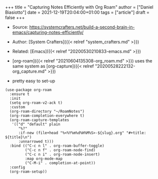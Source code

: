 +++
title = "Capturing Notes Efficiently with Org Roam"
author = ["Daniel Biasiotto"]
date = 2021-12-19T20:04:00+01:00
tags = ["article"]
draft = false
+++

-   Source: <https://systemcrafters.net/build-a-second-brain-in-emacs/capturing-notes-efficiently/>
-   Author: [System Crafters]({{< relref "system_crafters.md" >}})
-   Related: [Emacs]({{< relref "20200530210833-emacs.md" >}})

-   [org-roam]({{< relref "20210604135308-org_roam.md" >}}) uses the same system as [org-capture]({{< relref "20200528222132-org_capture.md" >}})
-   pretty easy to set-up

<!--listend-->

```elisp
(use-package org-roam
  :ensure t
  :init
  (setq org-roam-v2-ack t)
  :custom
  (org-roam-directory "~/RoamNotes")
  (org-roam-completion-everywhere t)
  (org-roam-capture-templates
   '(("d" "default" plain
      "%?"
      :if-new (file+head "%<%Y%m%d%H%M%S>-${slug}.org" "#+title: ${title}\n")
      :unnarrowed t)))
  :bind (("C-c n l" . org-roam-buffer-toggle)
         ("C-c n f" . org-roam-node-find)
         ("C-c n i" . org-roam-node-insert)
         :map org-mode-map
         ("C-M-i" . completion-at-point))
  :config
  (org-roam-setup))
```

